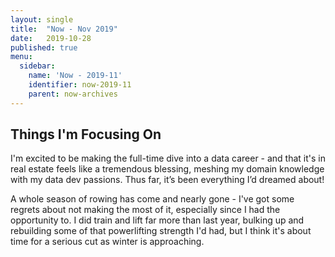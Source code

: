```yaml
---
layout: single
title:  "Now - Nov 2019"
date:   2019-10-28
published: true
menu:
  sidebar:
    name: 'Now - 2019-11'
    identifier: now-2019-11
    parent: now-archives
---
```

## Things I'm Focusing On

I'm excited to be making the full-time dive into a data career - and that it's in real estate feels like a tremendous blessing, meshing my domain knowledge with my data dev passions. Thus far, it’s been everything I’d dreamed about!

A whole season of rowing has come and nearly gone - I've got some regrets about not making the most of it, especially since I had the opportunity to. I did train and lift far more than last year, bulking up and rebuilding some of that powerlifting strength I'd had, but I think it's about time for a serious cut as winter is approaching.
